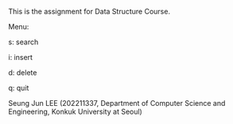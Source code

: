 This is the assignment for Data Structure Course.

Menu:

s: search

i: insert

d: delete

q: quit

Seung Jun LEE (202211337, Department of Computer Science and Engineering, Konkuk University at Seoul)
